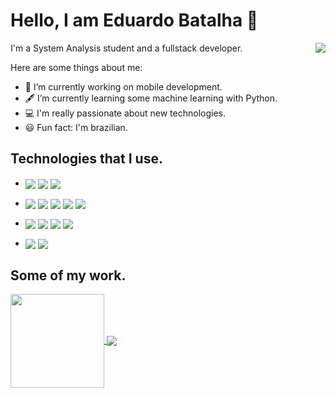 # Hello, I am Eduardo Batalha 👋

<img src="https://i.imgur.com/uWbN56m.gif" align="right">
I'm a System Analysis student and a fullstack developer.

Here are some things about me:

- 📱  I’m currently working on mobile development.
- 🖋️ I’m currently learning some machine learning with Python.
- 💻 I'm really passionate about new technologies.
- 😃 Fun fact: I'm brazilian.<br/>

## Technologies that I use.


  - <img align="center" src="https://img.shields.io/badge/HTML-239120?style=for-the-badge&logo=html5&logoColor=white" src="https://img.shields.io/badge/CSS-239120?&style=for-the-badge&logo=css3&logoColor=white"> <img align="center" src="https://img.shields.io/badge/Android-3DDC84?style=for-the-badge&logo=android&logoColor=white"> <img align="center" src="https://img.shields.io/badge/Linux-FCC624?style=for-the-badge&logo=linux&logoColor=black">
 
  - <img align="center" src="https://img.shields.io/badge/C%23-239120?style=for-the-badge&logo=c-sharp&logoColor=white"> <img align="center" src="https://img.shields.io/badge/JavaScript-F7DF1E?style=for-the-badge&logo=javascript&logoColor=black"> <img align="center" src="https://img.shields.io/badge/Python-3776AB?style=for-the-badge&logo=python&logoColor=white">  <img align="center" src="https://img.shields.io/badge/Java-ED8B00?style=for-the-badge&logo=openjdk&logoColor=white"> <img align="center" src="https://img.shields.io/badge/Kotlin-0095D5?&style=for-the-badge&logo=kotlin&logoColor=white">
 
  - <img align="center" src="https://img.shields.io/badge/.NET-5C2D91?style=for-the-badge&logo=.net&logoColor=white">  <img align="center" src="https://img.shields.io/badge/Spring-6DB33F?style=for-the-badge&logo=spring&logoColor=white"> <img align="center" src="https://img.shields.io/badge/AngularJS-E23237?style=for-the-badge&logo=angularjs&logoColor=white"> <img align="center" src="https://img.shields.io/badge/Node%20js-339933?style=for-the-badge&logo=nodedotjs&logoColor=white">

  - <img align="center" src="https://img.shields.io/badge/PostgreSQL-316192?style=for-the-badge&logo=postgresql&logoColor=white">  <img align="center" src="https://img.shields.io/badge/MongoDB-4EA94B?style=for-the-badge&logo=mongodb&logoColor=white">
  

## Some of my work.
<a href="https://github.com/EduBatalha/Pure-Java-8-API">
  <img height="150" align="center" src="https://github-readme-stats.vercel.app/api/pin/?username=EduBatalha&repo=Pure-Java-8-API&theme=jolly&show_icons=true" />
</a>
<a href="https://github.com/EduBatalha/AdressInfoVerificator">
  <img align="center" src="https://github-readme-stats.vercel.app/api/pin/?username=EduBatalha&repo=AdressInfoVerificator&theme=jolly&show_icons=true" />
</a>
